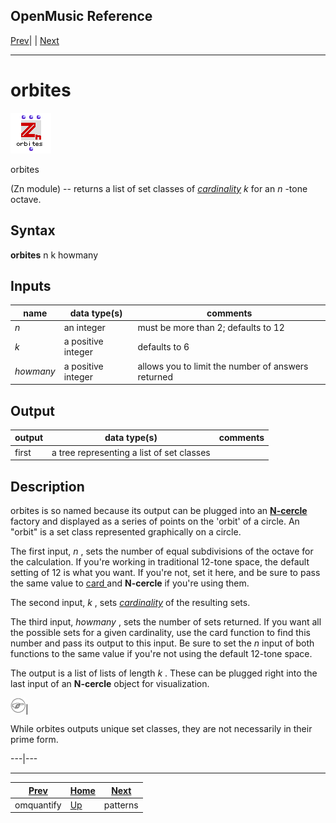 OpenMusic Reference  
---  
[Prev](omquantify)| | [Next](patterns)  
  
* * *

# orbites

![](figures/functions/zn/orbites.png)

  
  
orbites  
  
(Zn module) \-- returns a list of set classes of
[_cardinality_](glossary#CARDINALITY)  _k_  for an  _n_  -tone octave.  

## Syntax

   **orbites**  n k howmany  

## Inputs

name| data type(s)| comments  
---|---|---  
  _n_ |  an integer| must be more than 2; defaults to 12  
  _k_ |  a positive integer| defaults to 6  
  _howmany_ |  a positive integer| allows you to limit the number of answers returned  
  
## Output

output| data type(s)| comments  
---|---|---  
first| a tree representing a list of set classes|  
  
## Description

 orbites  is so named because its output can be plugged into an
[**N-cercle**](n-cercle) factory and displayed as a series of points on
the 'orbit' of a circle. An "orbit" is a set class represented graphically on
a circle.

The first input,  _n_  , sets the number of equal subdivisions of the octave
for the calculation. If you're working in traditional 12-tone space, the
default setting of 12 is what you want. If you're not, set it here, and be
sure to pass the same value to [ card ](card) and **N-cercle** if you're
using them.

The second input,  _k_  , sets [_cardinality_](glossary#CARDINALITY) of
the resulting sets.

The third input,  _howmany_  , sets the number of sets returned. If you want
all the possible sets for a given cardinality, use the  card  function to find
this number and pass its output to this input. Be sure to set the  _n_  input
of both functions to the same value if you're not using the default 12-tone
space.

The output is a list of lists of length  _k_ . These can be plugged right into
the last input of an **N-cercle** object for visualization.

![Note](figures/images/note.gif)|

While  orbites  outputs unique set classes, they are not necessarily in their
prime form.  
  
---|---  
  
* * *

[Prev](omquantify)| [Home](index)| [Next](patterns)  
---|---|---  
omquantify| [Up](funcref.main)| patterns

